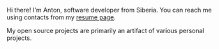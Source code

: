 Hi there! I'm Anton, software developer from Siberia. You can reach me using contacts from my [resume page](https://agalitsyn.github.io/).

My open source projects are primarily an artifact of various personal projects.
